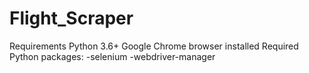 # Flight_Scraper
Requirements
   Python 3.6+
   Google Chrome browser installed
   Required Python packages:
      -selenium
      -webdriver-manager


